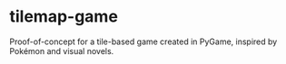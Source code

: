 # tilemap-game
Proof-of-concept for a tile-based game created in PyGame, inspired by Pokémon and visual novels. 
